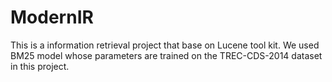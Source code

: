 # ModernIR
This is a information retrieval project that base on Lucene tool kit. We used BM25 model whose parameters are trained on the TREC-CDS-2014 dataset in this project.
